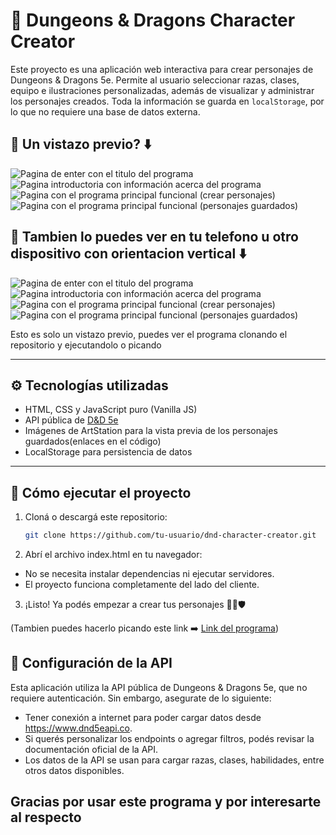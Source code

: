 # 🐉 Dungeons & Dragons Character Creator

Este proyecto es una aplicación web interactiva para crear personajes de Dungeons & Dragons 5e. Permite al usuario seleccionar razas, clases, equipo e ilustraciones personalizadas, además de visualizar y administrar los personajes creados. Toda la información se guarda en `localStorage`, por lo que no requiere una base de datos externa.

## 👀 Un vistazo previo? ⬇️

![Pagina de enter con el titulo del programa](assets/img/primera%20pagina.png)
![Pagina introductoria con información acerca del programa](assets/img/infopage.png)
![Pagina con el programa principal funcional (crear personajes)](assets/img/charactercreator.png)
![Pagina con el programa principal funcional (personajes guardados)](assets/img/charactersaved.png)

## 📱 Tambien lo puedes ver en tu telefono u otro dispositivo con orientacion vertical ⬇️
![Pagina de enter con el titulo del programa](assets/img/primera%20pagina%20telefono.png)
![Pagina introductoria con información acerca del programa](assets/img/Captura%20de%20pantalla%202025-04-24%2020584.png)
![Pagina con el programa principal funcional (crear personajes)](assets/img/crear.png)
![Pagina con el programa principal funcional (personajes guardados)](assets/img/guardados.png)


Esto es solo un vistazo previo, puedes ver el programa clonando el repositorio y ejecutandolo o picando 

---

## ⚙️ Tecnologías utilizadas

- HTML, CSS y JavaScript puro (Vanilla JS)
- API pública de [D&D 5e](https://www.dnd5eapi.co/)
- Imágenes de ArtStation para la vista previa de los personajes guardados(enlaces en el código)
- LocalStorage para persistencia de datos

---

## 🚀 Cómo ejecutar el proyecto

1. Cloná o descargá este repositorio:
   ```bash
   git clone https://github.com/tu-usuario/dnd-character-creator.git

2. Abrí el archivo index.html en tu navegador:
- No se necesita instalar dependencias ni ejecutar servidores.
- El proyecto funciona completamente del lado del cliente.

3. ¡Listo! Ya podés empezar a crear tus personajes 🧙‍♂️🛡

(Tambien puedes hacerlo picando este link ➡️ [Link del programa](https://alejonm2402.github.io/Proyecto_JavaScriptNaranjoAlejandroTrigosDaniel/))


 ## 🔌 Configuración de la API
Esta aplicación utiliza la API pública de Dungeons & Dragons 5e, que no requiere autenticación. Sin embargo, asegurate de lo siguiente:

- Tener conexión a internet para poder cargar datos desde https://www.dnd5eapi.co.
- Si querés personalizar los endpoints o agregar filtros, podés revisar la documentación oficial de la API.
- Los datos de la API se usan para cargar razas, clases, habilidades, entre otros datos disponibles.


 ## Gracias por usar este programa y por interesarte al respecto
 
